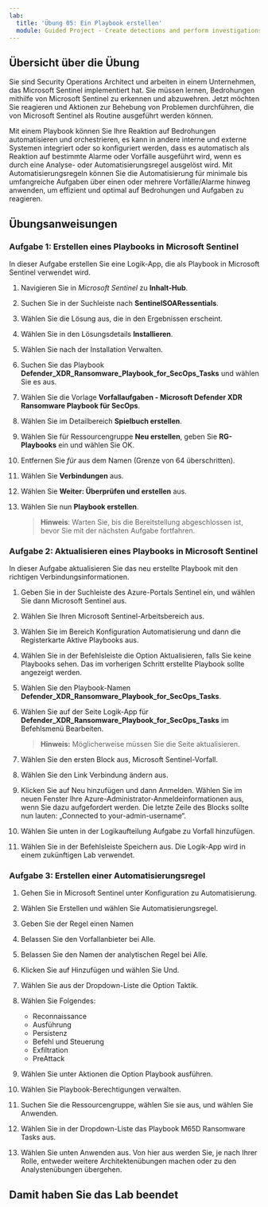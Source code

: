 ```yaml
---
lab:
  title: 'Übung 05: Ein Playbook erstellen'
  module: Guided Project - Create detections and perform investigations using Microsoft Sentinel
---
```


## Übersicht über die Übung

Sie sind Security Operations Architect und arbeiten in einem Unternehmen, das Microsoft Sentinel implementiert hat. Sie müssen lernen, Bedrohungen mithilfe von Microsoft Sentinel zu erkennen und abzuwehren. Jetzt möchten Sie reagieren und Aktionen zur Behebung von Problemen durchführen, die von Microsoft Sentinel als Routine ausgeführt werden können.

Mit einem Playbook können Sie Ihre Reaktion auf Bedrohungen automatisieren und orchestrieren, es kann in andere interne und externe Systemen integriert oder so konfiguriert werden, dass es automatisch als Reaktion auf bestimmte Alarme oder Vorfälle ausgeführt wird, wenn es durch eine Analyse- oder Automatisierungsregel ausgelöst wird. Mit Automatisierungsregeln können Sie die Automatisierung für minimale bis umfangreiche Aufgaben über einen oder mehrere Vorfälle/Alarme hinweg anwenden, um effizient und optimal auf Bedrohungen und Aufgaben zu reagieren.

## Übungsanweisungen

### Aufgabe 1: Erstellen eines Playbooks in Microsoft Sentinel

In dieser Aufgabe erstellen Sie eine Logik-App, die als Playbook in Microsoft Sentinel verwendet wird.

1. Navigieren Sie in *Microsoft Sentinel* zu **Inhalt-Hub**.

1. Suchen Sie in der Suchleiste nach **SentinelSOARessentials**.

1. Wählen Sie die Lösung aus, die in den Ergebnissen erscheint.

1. Wählen Sie in den Lösungsdetails **Installieren**.

1. Wählen Sie nach der Installation Verwalten.

1. Suchen Sie das Playbook **Defender_XDR_Ransomware_Playbook_for_SecOps_Tasks** und wählen Sie es aus.

1. Wählen Sie die Vorlage **Vorfallaufgaben - Microsoft Defender XDR Ransomware Playbook für SecOps**.

1. Wählen Sie im Detailbereich **Spielbuch erstellen**.

1. Wählen Sie für Ressourcengruppe **Neu erstellen**, geben Sie **RG-Playbooks** ein und wählen Sie OK.

1. Entfernen Sie *für* aus dem Namen (Grenze von 64 überschritten).

1. Wählen Sie **Verbindungen** aus.

1. Wählen Sie **Weiter: Überprüfen und erstellen** aus.

1. Wählen Sie nun **Playbook erstellen**.

    >**Hinweis**: Warten Sie, bis die Bereitstellung abgeschlossen ist, bevor Sie mit der nächsten Aufgabe fortfahren.

### Aufgabe 2: Aktualisieren eines Playbooks in Microsoft Sentinel

In dieser Aufgabe aktualisieren Sie das neu erstellte Playbook mit den richtigen Verbindungsinformationen.

1. Geben Sie in der Suchleiste des Azure-Portals Sentinel ein, und wählen Sie dann  Microsoft Sentinel aus.

1. Wählen Sie Ihren Microsoft Sentinel-Arbeitsbereich aus.

1. Wählen Sie im Bereich Konfiguration Automatisierung und dann die Registerkarte Aktive Playbooks aus.

1. Wählen Sie in der Befehlsleiste die Option Aktualisieren, falls Sie keine Playbooks sehen. Das im vorherigen Schritt erstellte Playbook sollte angezeigt werden.

1. Wählen Sie den Playbook-Namen **Defender_XDR_Ransomware_Playbook_for_SecOps_Tasks**.

1. Wählen Sie auf der Seite Logik-App für **Defender_XDR_Ransomware_Playbook_for_SecOps_Tasks** im Befehlsmenü Bearbeiten.

    >**Hinweis:** Möglicherweise müssen Sie die Seite aktualisieren.

1. Wählen Sie den ersten Block aus, Microsoft Sentinel-Vorfall.

1. Wählen Sie den Link Verbindung ändern aus.

1. Klicken Sie auf Neu hinzufügen und dann Anmelden. Wählen Sie im neuen Fenster Ihre Azure-Administrator-Anmeldeinformationen aus, wenn Sie dazu aufgefordert werden. Die letzte Zeile des Blocks sollte nun lauten: „Connected to your-admin-username“.

1. Wählen Sie unten in der Logikaufteilung Aufgabe zu Vorfall hinzufügen.

1. Wählen Sie in der Befehlsleiste Speichern aus. Die Logik-App wird in einem zukünftigen Lab verwendet.

### Aufgabe 3: Erstellen einer Automatisierungsregel

1. Gehen Sie in Microsoft Sentinel unter Konfiguration zu Automatisierung.

1. Wählen Sie Erstellen und wählen Sie Automatisierungsregel.

1. Geben Sie der Regel einen Namen

1. Belassen Sie den Vorfallanbieter bei Alle.

1. Belassen Sie den Namen der analytischen Regel bei Alle.

1. Klicken Sie auf Hinzufügen und wählen Sie Und.

1. Wählen Sie aus der Dropdown-Liste die Option Taktik.

1. Wählen Sie Folgendes:
    - Reconnaissance
    - Ausführung
    - Persistenz
    - Befehl und Steuerung
    - Exfiltration
    - PreAttack

1. Wählen Sie unter Aktionen die Option Playbook ausführen.

1. Wählen Sie Playbook-Berechtigungen verwalten.

1. Suchen Sie die Ressourcengruppe, wählen Sie sie aus, und wählen Sie Anwenden.

1. Wählen Sie in der Dropdown-Liste das Playbook M65D Ransomware Tasks aus.

1. Wählen Sie unten Anwenden aus.
Von hier aus werden Sie, je nach Ihrer Rolle, entweder weitere Architektenübungen machen oder zu den Analystenübungen übergehen.

## Damit haben Sie das Lab beendet
